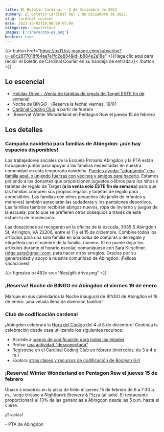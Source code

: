 ```yaml
---
title: El Boletín Cardinal — 2 de Diciembre de 2023
summary: El Boletín Cardinal del 2 de Diciembre de 2023.
slug: cardinal courier
date: 2023-12-02T18:00:00-05:00
categories: newsletters
images: ["/share/pta-es.png"]
booktoc: true
---
```


{{< button href="https://us11.list-manage.com/subscribe?u=e8c2877018f64aa7e1fd2e884&id=b884e2a18e" >}}Haga clic aquí para recibir el boletín de Cardinal Courier en su bandeja de entrada.{{< /button >}}

## Lo escencial

- [Holiday Drive - ¡Venta de tarjetas de regalo de Target ESTE fin de semana!](https://www.signupgenius.com/go/20F084EA5A622A6FF2-46423977-abingdon#/)
- Noche de BINGO - ¡Reserve la fecha! viernes, 19/01
- [Cardinal Coding Club](https://www.hisawyer.com/booleangirl/schedules/activity-set/570341) a partir de febrero
- ¡Reserva! Winter Wonderland en Pentagon Row el jueves 15 de febrero

## Los detalles

### Campaña navideña para familias de Abingdon: ¡aún hay espacios disponibles!

Los trabajadores sociales de la Escuela Primaria Abingdon y la PTA están trabajando juntos para apoyar a las familias necesitadas en nuestra comunidad en esta temporada navideña. [Puedes ayudar "adoptando" una familia aquí, o uniendo fuerzas con vecinos y amigos para hacerlo](https://www.signupgenius.com/go/20F084EA5A622A6FF2-46423977-abingdon#/). Estamos pidiendo a los donantes que proporcionen juguetes o libros para los niños o tarjetas de regalo de Target **(a la venta solo ESTE fin de semana**) para que las familias compren sus propios regalos y tarjetas de regalo para comestibles. Las familias con niños pequeños (de jardín de infantes y menores) también apreciarán las sudaderas y los pantalones deportivos. Las familias también recibirán abrigos nuevos, ropa de invierno y juegos de la escuela, por lo que se prefieren otros obsequios a través de este esfuerzo de recolección.

Las donaciones se recogerán en la oficina de la escuela, 3035 S Abingdon St, Arlington, VA 22206, entre el 11 y el 15 de diciembre. Combine todos los artículos para una sola familia en una bolsa de compras o de regalo y etiquétela con el nombre de la familia. número. Si no puede dejar los artículos durante el horario escolar, comuníquese con Sara Kirschner, ridge.sara@gmail.com, para hacer otros arreglos. Gracias por su generosidad y apoyo a nuestra comunidad de Abingdon. ¡Felices vacaciones!

{{< figresize o=492x src="files/gift-drive.png" >}}

### ¡Reserva! Noche de BINGO en Abingdon el viernes 19 de enero
Marque en sus calendarios la Noche inaugural de BINGO de Abingdon el 19 de enero: ¡una velada llena de diversión familiar!

### Club de codificación cardenal

¡Abingdon celebrará la [Hora del Código](https://hourofcode.com/us) del 4 al 8 de diciembre! Continúa la celebración desde casa utilizando los siguientes recursos:

- Accede a [juegos de codificación para todas las edades](https://hourofcode.com/us/learn)
- Probar [una actividad "desconectada"](https://code.org/curriculum/unplugged)
- Regístrese en el [Cardinal Coding Club en febrero](https://www.hisawyer.com/booleangirl/schedules/activity-set/570341) (miércoles, de 3 a 4 p. m.)
- Explora [otras clases y recursos de codificación de Boolean Girl](https://booleangirl.org/)

### ¡Reserva! Winter Wonderland en Pentagon Row el jueves 15 de febrero

Únase a nosotros en la pista de hielo el jueves 15 de febrero de 6 a 7:30 p. m., luego diríjase a Nighthawk Brewery & Pizza (al lado). El restaurante proporcionará el 10% de las ganancias a Abingdon desde las 5 p.m. hasta el cierre.

¡Gracias!

\- PTA de Abingdon